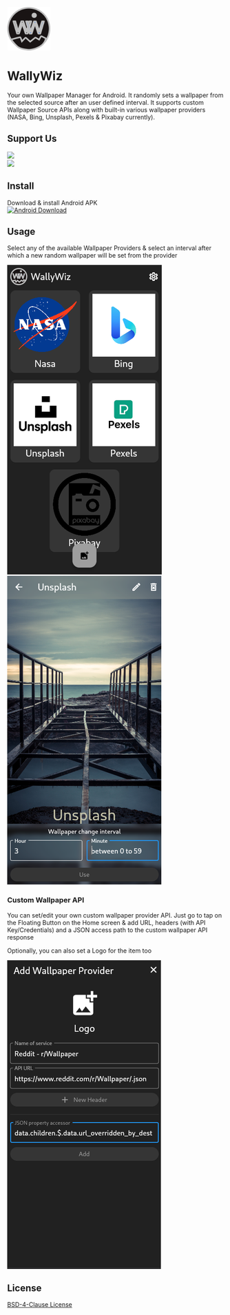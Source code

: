 <img src="/assets/logo.svg" alt="Logo" width="100px"/> 

# WallyWiz

Your own Wallpaper Manager for Android. It randomly sets a wallpaper from the selected source after an user defined interval. It supports custom Wallpaper Source APIs along with built-in various wallpaper providers (NASA, Bing, Unsplash, Pexels & Pixabay currently).


## Support Us
<a href="https://www.buymeacoffee.com/krtirtho">
<img src="https://img.buymeacoffee.com/button-api/?text=Buy me a coffee&emoji=&slug=krtirtho&button_colour=FF5F5F&font_colour=ffffff&font_family=Inter&outline_colour=000000&coffee_colour=FFDD00" />
</a>
<br/>
<a href="https://patreon.com/krtirtho"><img src="https://user-images.githubusercontent.com/61944859/180249027-678b01b8-c336-451e-b147-6d84a5b9d0e7.png" width="250"/></a>

## Install

Download & install Android APK
<br/>
[<img width='240' alt='Android Download' src='https://www.remcsteuben.com/sites/default/files/images/apkdaddy%20download.png'/>](https://github.com/KRTirtho/wallywiz/releases/latest/download/wallywiz-all-arch.apk)


## Usage

Select any of the available Wallpaper Providers & select an interval after which a new random wallpaper will be set from the provider

![Screenshot-1](/assets/screenshot-1.png)
![Screenshot-2](/assets/screenshot-2.png)

### Custom Wallpaper API
You can set/edit your own custom wallpaper provider API. Just go to tap on the Floating Button on the Home screen & add URL, headers (with API Key/Credentials) and a JSON access path to the custom wallpaper API response

Optionally, you can also set a Logo for the item too

![Screenshot-3](/assets/screenshot-3.png)

## License

[BSD-4-Clause License](/LICENSE)

